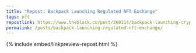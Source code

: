 ```yaml
---
title: "Repost: Backpack Launching Regulated NFT Exchange"
tags: nft
repostlink: https://www.theblock.co/post/260114/backpack-launching-cryptocurrency-exchange-with-dubai-license
permalink: /posts/backpack-launching-regulated-nft-exchange/
---
```


{% include embed/linkpreview-repost.html %}
